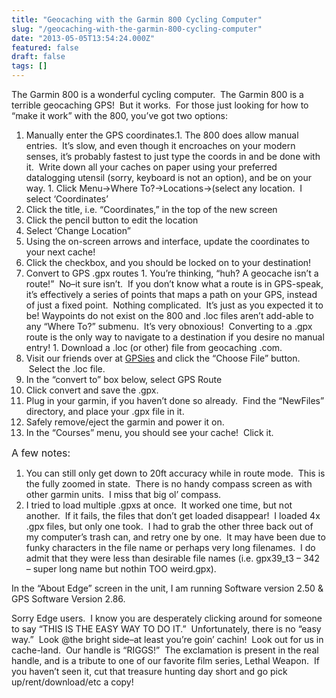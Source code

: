 ```yaml
---
title: "Geocaching with the Garmin 800 Cycling Computer"
slug: "/geocaching-with-the-garmin-800-cycling-computer"
date: "2013-05-05T13:54:24.000Z"
featured: false
draft: false
tags: []
---
```


The Garmin 800 is a wonderful cycling computer.  The Garmin 800 is a terrible geocaching GPS!  But it works.  For those just looking for how to “make it work” with the 800, you’ve got two options:

1. <span style="line-height: 16px;">Manually enter the GPS coordinates.</span>1. The 800 does allow manual entries.  It’s slow, and even though it encroaches on your modern senses, it’s probably fastest to just type the coords in and be done with it.  Write down all your caches on paper using your preferred datalogging utensil (sorry, keyboard is not an option), and be on your way. 1. Click Menu->Where To?->Locations->(select any location.  I select ‘Coordinates’
2. Click the title, i.e. “Coordinates,” in the top of the new screen
3. Click the pencil button to edit the location
4. Select ‘Change Location”
5. Using the on-screen arrows and interface, update the coordinates to your next cache!
6. Click the checkbox, and you should be locked on to your destination!
7. Convert to GPS .gpx routes 1. You’re thinking, “huh? A geocache isn’t a route!”  No–it sure isn’t.  If you don’t know what a route is in GPS-speak, it’s effectively a series of points that maps a path on your GPS, instead of just a fixed point.  Nothing complicated.  It’s just as you expected it to be! Waypoints do not exist on the 800 and .loc files aren’t add-able to any “Where To?” submenu.  It’s very obnoxious!  Converting to a .gpx route is the only way to navigate to a destination if you desire no manual entry! 1. Download a .loc (or other) file from geocaching .com.
8. Visit our friends over at [GPSies](http://www.gpsies.com/convert.do "GPSies") and click the “Choose File” button.  Select the .loc file.
9. In the “convert to” box below, select GPS Route
10. Click convert and save the .gpx.
11. Plug in your garmin, if you haven’t done so already.  Find the “NewFiles” directory, and place your .gpx file in it.
12. Safely remove/eject the garmin and power it on.
13. In the “Courses” menu, you should see your cache!  Click it.

<span style="font-size: medium;">A few notes:</span>

1. You can still only get down to 20ft accuracy while in route mode.  This is the fully zoomed in state.  There is no handy compass screen as with other garmin units.  I miss that big ol’ compass.
2. I tried to load multiple .gpxs at once.  It worked one time, but not another.  If it fails, the files that don’t get loaded disappear!  I loaded 4x .gpx files, but only one took.  I had to grab the other three back out of my computer’s trash can, and retry one by one.  It may have been due to funky characters in the file name or perhaps very long filenames.  I do admit that they were less than desirable file names (i.e. gpx39_t3 – 342 – super long name but nothin TOO weird.gpx).

In the “About Edge” screen in the unit, I am running Software version 2.50 & GPS Software Version 2.86.

Sorry Edge users.  I know you are desperately clicking around for someone to say “THIS IS THE EASY WAY TO DO IT.”  Unfortunately, there is no “easy way.”  Look @the bright side–at least you’re goin’ cachin!  Look out for us in cache-land.  Our handle is “RIGGS!”  The exclamation is present in the real handle, and is a tribute to one of our favorite film series, Lethal Weapon.  If you haven’t seen it, cut that treasure hunting day short and go pick up/rent/download/etc a copy!
